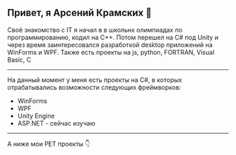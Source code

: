 <h2>Привет, я Арсений Крамских 👋</h2>
<p>Своё знакомство с IT я начал в в школьнх олимпиадах по программированию, кодил на C++. Потом перешел на C# под Unity и через время заинтересовался разработкой desktop приложений на WinForms и WPF.
 <a>Также есть проекты на js, python, FORTRAN, Visual Basic, C</a></p>
<hr size="8">
<div>
  <p>На данный момент у меня есть проекты на C#, в которых отрабатывались возможности следующих фреймворков:</p>
  <ul>
    <li>WinForms </li>
    <li>WPF </li>
    <li>Unity Engine </li>
    <li>ASP.NET - сейчас изучаю</li>
  </ul>
</div>
<hr size="8">
<div>
  <p>А ниже мои PET проекты 👇</p>
</div>
<!--
**MrRebchik/MrRebchik** is a ✨ _special_ ✨ repository because its `README.md` (this file) appears on your GitHub profile.

Here are some ideas to get you started:

- 🔭 I’m currently working on ...
- 🌱 I’m currently learning ...
- 👯 I’m looking to collaborate on ...
- 🤔 I’m looking for help with ...
- 💬 Ask me about ...
- 📫 How to reach me: ...
- 😄 Pronouns: ...
- ⚡ Fun fact: ...
-->
